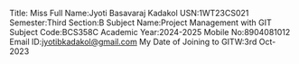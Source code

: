 Title: Miss
Full Name:Jyoti Basavaraj Kadakol
USN:1WT23CS021
Semester:Third
Section:B
Subject Name:Project Management with GIT
Subject Code:BCS358C
Academic Year:2024-2025
Mobile No:8904081012
Email ID:jyotibkadakol@gmail.com
My Date of Joining to GITW:3rd Oct-2023
